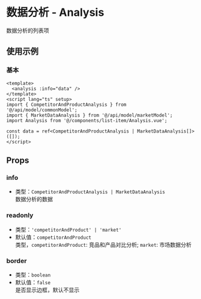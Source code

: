 # 数据分析 - Analysis
数据分析的列表项

## 使用示例
### 基本
```vue
<template>
  <analysis :info="data" />
</template>
<script lang="ts" setup>
import { CompetitorAndProductAnalysis } from '@/api/model/commonModel';
import { MarketDataAnalysis } from '@/api/model/marketModel';
import Analysis from '@/components/list-item/Analysis.vue';

const data = ref<CompetitorAndProductAnalysis | MarketDataAnalysis[]>([]);
</script>
```

## Props

### info
- 类型：`CompetitorAndProductAnalysis | MarketDataAnalysis`  
数据分析的数据

### readonly
- 类型：`'competitorAndProduct' | 'market'`
- 默认值：`competitorAndProduct`  
类型，`competitorAndProduct`: 竞品和产品对比分析; `market`: 市场数据分析

### border
- 类型：`boolean`
- 默认值：`false`  
是否显示边框，默认不显示
